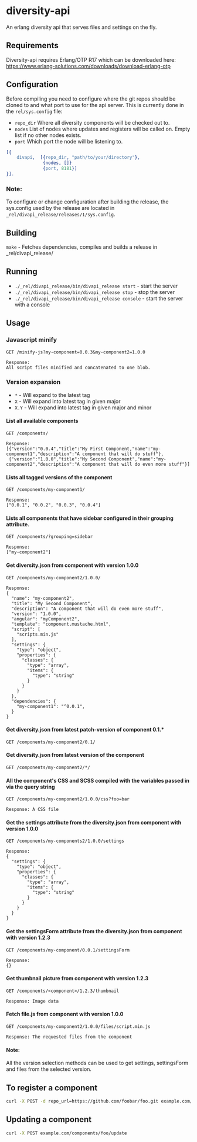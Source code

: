 # diversity-api

An erlang diversity api that serves files and settings on the fly.

## Requirements

Diversity-api requires Erlang/OTP R17 which can be downloaded here:  
https://www.erlang-solutions.com/downloads/download-erlang-otp

## Configuration

Before compiling you need to configure where the git repos should be cloned to and
what port to use for the api server. This is currently done in the `rel/sys.config` file:

- ``` repo_dir ``` Where all diversity components will be checked out to.
- ``` nodes ``` List of nodes where updates and registers will be called on. Empty list if no other nodes exists.
- ``` port ``` Which port the node will be listening to.

```Erlang
[{
    divapi,  [{repo_dir, "path/to/your/directory"},
              {nodes, []}
              {port, 8181}]
}].
```
### Note:
To configure or change configuration after building the release, the sys.config used by the release are located in
`_rel/divapi_release/releases/1/sys.config`.

## Building
`make` - Fetches dependencies, compiles and builds a release in _rel/divapi_release/

## Running
- `./_rel/divapi_release/bin/divapi_release start` - start the server
- `./_rel/divapi_release/bin/divapi_release stop`  - stop the server
- `./_rel/divapi_release/bin/divapi_release console`  - start the server with a console

## Usage

### Javascript minify
```
GET /minify-js?my-component=0.0.3&my-component2=1.0.0

Response:
All script files minified and concatenated to one blob.
```

### Version expansion
- `*` - Will expand to the latest tag
- `X` - Will expand into latest tag in given major
- `X.Y` - Will expand into latest tag in given major and minor

#### List all available components
```
GET /components/

Response:
[{"version":"0.0.4","title":"My First Component,"name":"my-component1","description":"A component that will do stuff"},
 {"version":"1.0.0","title":"My Second Component","name":"my-component2","description":"A component that will do even more stuff"}]
```
#### Lists all tagged versions of the component
```
GET /components/my-component1/

Response:
["0.0.1", "0.0.2", "0.0.3", "0.0.4"]
```

#### Lists all components that have sidebar configured in their grouping attribute.
```
GET /components/?grouping=sidebar

Response:
["my-component2"]
```
#### Get diversity.json from component with version 1.0.0
```
GET /components/my-component2/1.0.0/

Response:
{
  "name": "my-component2",
  "title": "My Second Component",
  "description": "A component that will do even more stuff",
  "version": "1.0.0",
  "angular": "myComponent2",
  "template": "component.mustache.html",
  "script": [
    "scripts.min.js"
  ],
  "settings": {
    "type": "object",
    "properties": {
      "classes": {
        "type": "array",
        "items": {
          "type": "string"
        }
      }
    }
  },
  "dependencies": {
    "my-component1": "^0.0.1",
  }
}
```
#### Get diversity.json from latest patch-version of component 0.1.*
```
GET /components/my-component2/0.1/
```
#### Get diversity.json from latest version of the component
```
GET /components/my-component2/*/
```
#### All the component's CSS and SCSS compiled with the variables passed in via the query string
```
GET /components/my-component2/1.0.0/css?foo=bar

Response: A CSS file
```
#### Get the settings attribute from the diversity.json from component with version 1.0.0
```
GET /components/my-components2/1.0.0/settings

Response:
{
  "settings": {
    "type": "object",
    "properties": {
      "classes": {
        "type": "array",
        "items": {
          "type": "string"
        }
      }
    }
  }
}
```
#### Get the settingsForm attribute from the diversity.json from component with version 1.2.3
```
GET /components/my-component/0.0.1/settingsForm

Response:
{}
```
#### Get thumbnail picture from component with version 1.2.3
```
GET /components/<component>/1.2.3/thumbnail

Response: Image data
```
#### Fetch file.js from component with version 1.0.0
```
GET /components/my-component2/1.0.0/files/script.min.js

Response: The requested files from the component
```

#### Note:
All the version selection methods can be used to get settings, settingsForm and files from the selected version.


## To register a component
```sh
curl -X POST -d repo_url=https://github.com/foobar/foo.git example.com/components/foo/register
```
## Updating a component

```sh
curl -X POST example.com/components/foo/update
```
